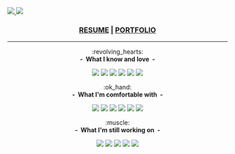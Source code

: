 <!DOCTYPEhtml>
<html>
<a href="https://www.linkedin.com/in/gacher-benoit-b45a361a4/">
<img src="https://img.shields.io/badge/linkedin--lightgrey?style=social&logo=linkedin">
</a>
<img src="https://github-readme-stats.vercel.app/api?username=GacherBenoit">
 
 <h3 align="center">
<a href="assets/resume.pdf">RESUME</a> | <a href="https://matthieu-munoz.fr">PORTFOLIO</a>
</h3>

<hr/>

<p align="center">
  :revolving_hearts:
  <br>
  <b>-&nbsp;&nbsp;What I know and love&nbsp;&nbsp;-</b>
</p>

<p align="center">
  <img src="https://img.shields.io/badge/javascript%20-%23323330.svg?&style=for-the-badge&logo=javascript&logoColor=%23F7DF1E"/>
  <img src="https://img.shields.io/badge/react-%2320232a.svg?style=for-the-badge&logo=react&logoColor=%2361DAFB"/>
  <img src="https://img.shields.io/badge/redux-%23593d88.svg?style=for-the-badge&logo=redux&logoColor=white"/>
  <img src="https://img.shields.io/badge/SASS-hotpink.svg?style=for-the-badge&logo=SASS&logoColor=white"/>
  <img src="https://img.shields.io/badge/css3%20-%231572B6.svg?&style=for-the-badge&logo=css3&logoColor=white"/>
  <img src="https://img.shields.io/badge/html5%20-%23E34F26.svg?&style=for-the-badge&logo=html5&logoColor=white"/>
</p>

<p align="center">
  :ok_hand:
  <br>
  <b>-&nbsp;&nbsp;What I'm comfortable with&nbsp;&nbsp;-</b>
</p>

<p align="center">
  <img src="https://img.shields.io/badge/php-%23777BB4.svg?style=for-the-badge&logo=php&logoColor=white"/>
  <img src="https://img.shields.io/badge/yarn-%232C8EBB.svg?style=for-the-badge&logo=yarn&logoColor=white"/>
  <img src="https://img.shields.io/badge/NPM-%23000000.svg?style=for-the-badge&logo=npm&logoColor=white"/>
  <img src="https://img.shields.io/badge/git%20-%23F05033.svg?&style=for-the-badge&logo=git&logoColor=white"/>
  <img src="https://img.shields.io/badge/Canva-%2300C4CC.svg?style=for-the-badge&logo=Canva&logoColor=white"/>
  <img src="https://img.shields.io/badge/figma-%23F24E1E.svg?style=for-the-badge&logo=figma&logoColor=white"/>
</p>

<p align="center">
  :muscle:
  <br>
  <b>-&nbsp;&nbsp;What I'm still working on&nbsp;&nbsp;-</b>
</p>

<p align="center">
  <img src="https://img.shields.io/badge/Next-black?style=for-the-badge&logo=next.js&logoColor=white"/>
  <img src="https://img.shields.io/badge/node.js-6DA55F?style=for-the-badge&logo=node.js&logoColor=white"/>
  <img src="https://img.shields.io/badge/express.js-%23404d59.svg?style=for-the-badge&logo=express&logoColor=%2361DAFB"/>
  <img src="https://img.shields.io/badge/vuejs-%2335495e.svg?style=for-the-badge&logo=vuedotjs&logoColor=%234FC08D"/>
  <img src="https://img.shields.io/badge/Socket.io-black?style=for-the-badge&logo=socket.io&badgeColor=010101"/>
</p>
 </html>
